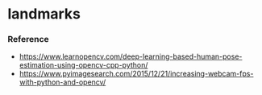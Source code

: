 # landmarks

### Reference
+ https://www.learnopencv.com/deep-learning-based-human-pose-estimation-using-opencv-cpp-python/
+ https://www.pyimagesearch.com/2015/12/21/increasing-webcam-fps-with-python-and-opencv/
